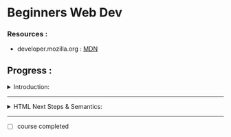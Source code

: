 # Beginners Web Dev

  
### Resources :  
- developer.mozilla.org : [MDN](https://developer.mozilla.org/en-US/)  
 

<h2>Progress :</h2>  
<details><summary>Introduction: </summary>  
<p>   

  
**In a webpage there exists**  
Front end | Back end
(Html,CSS,JS)

- Front end : Front end development is programming which focuses on the visual elements of a website or app that a user will interact with (the client side).  
  
- Back end : Meanwhile, back end development focuses on the side of a website users can’t see (the server side).   

  
- languages used in webdev :
  - **Html**: nouns(what)  
  
  - **CSS**:adjectives(describes html element's things on the page)  
  
  - **js**: verbs(how things are done(eg-maths))  
  
  
Some basic commands :
```
<p> </p>: For a single paragraph.
<b> </b>: Making elements bold.
<h1> </h1>: header 1.
```  
  
## Library :  
  
- MDN HTML ELEMENT REF.: [link](https://developer.mozilla.org/en-US/docs/Web/HTML/Element)
  
  

- **SIMPLE HTML SYNTAX** :
```
<!DOCTYPE html>
<html>
<head>
<title>Page Title</title>
</head>
<body>

<h1>My First Heading</h1>
<p>My first paragraph.</p>

</body>
</html>
```
  

- Listing Elements

using :  
  
```html
// for bullet points unlisted in short  
<ul>  
  <li> List No. 1</li>
  <li> List No. 2</li>
  <li> List No. 3</li>
  
</ul>

```  
  
```

// for numbered points ordered list in short
<ol>  
  <li> List No. 1</li>
  <li> List No. 2</li>
  <li> List No. 3</li>
  
</ol>  
  
```  


```
//for making sub list elements inside another list :

<ul> // for bullet points unlisted in short
  <li> List No. 1</li>
          <ol>
            //for bullet points of sub list section in unlisted form
            <li> sub list 1</li>
            <li> sub list 2</li>
            <li> sub list 3</li>
          </ol>
  <li> List No. 2</li>
  <li> List No. 3</li>
  
</ul>
```

- Link Input
```
<a href="link">name of the link</a>

<a></a> is a anchor tag
href= hyper text reference in short href
```

- Image Input
```
<img alt="name" src="link">name of the link</a>

alt=The alt attribute specifies an alternate text for an area, if the image cannot be displayed.
The alt attribute provides alternative information for an image if a user for some reason cannot view it
(because of slow connection, an error in the src attribute, or if the user uses a screen reader).
```  
  
- Comments  
  
```
<!-- comments are meant to be written here -->

```
  
</details>
</p>

---  
  
<details><summary>HTML Next Steps & Semantics:</summary>  
<p>   

### HTML 5 :

- new version of html
- The term HTML5 is essentially a buzzword that refers to a set of modern web technologies.
This includes the HTML Living Standard, along with JavaScript APIs to enhance storage, multimedia, and hardware access.
- [HTML Standards](https://html.spec.whatwg.org/#toc-introduction)

### BLOCK VS INFINITE LINE:DIV & SPAN :

- Divs``` <div></div> ```are generic containers to group elements together.
- span ``` <span></span>```are another generic container but it is an inline element.
- It is a block level element.
  - **What is a block element?**
    - HTML (Hypertext Markup Language) elements historically were categorized as either "block-level" elements or "inline-level" elements. Since this is a presentational characteristic it is nowadays specified by CSS in the Flow Layout. A Block-level element occupies the entire horizontal space of its parent element (container), and vertical space equal to the height of its contents, thereby creating a "block".

 #### Block-level vs. inline
There are a couple of key differences between block-level elements and inline elements:

- Content model
Generally, block-level elements may contain inline elements and (sometimes) other block-level elements. Inherent in this structural distinction is the idea that block elements create "larger" structures than inline elements.

- Default formatting
By default, block-level elements begin on new lines, but inline elements can start anywhere in a line.

- [Block-level elements](https://developer.mozilla.org/en-US/docs/Web/HTML/Block-level_elements)-HTML | MDN

- ```<hr>``` : to insert a solid line(which is modificable)
- ```<br>``` : to insert a new break between two lines. The line on the left gets shifted to the next paragraph
- ```<sup></sup>```: to create a supercript
- ```<sup><a href=""></a></sup>``` : to insert a superscript with link

### Entities/Entity codes
  
- An HTML entity is a piece of text ("string") that begins with an ampersand ```(&)``` and ends with a semicolon ```(;)``` .  
Entities are frequently used to display reserved characters (which would otherwise be interpreted as HTML code), and invisible characters (like non-breaking spaces). You can also use them in place of other characters that are difficult to type with a standard keyboard.
  
</details>
</p>

---

- [ ] course completed

